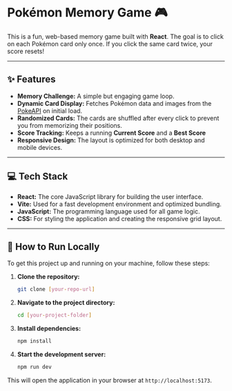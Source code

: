 # Pokémon Memory Game 🎮

This is a fun, web-based memory game built with **React**. The goal is to click on each Pokémon card only once. If you click the same card twice, your score resets!

---

## ✨ Features

* **Memory Challenge:** A simple but engaging game loop.
* **Dynamic Card Display:** Fetches Pokémon data and images from the [PokeAPI](https://pokeapi.co/docs/v2) on initial load.
* **Randomized Cards:** The cards are shuffled after every click to prevent you from memorizing their positions.
* **Score Tracking:** Keeps a running **Current Score** and a **Best Score**
* **Responsive Design:** The layout is optimized for both desktop and mobile devices.

---

## 💻 Tech Stack

* **React:** The core JavaScript library for building the user interface.
* **Vite:** Used for a fast development environment and optimized bundling.
* **JavaScript:** The programming language used for all game logic.
* **CSS:** For styling the application and creating the responsive grid layout.

---

## 🚀 How to Run Locally

To get this project up and running on your machine, follow these steps:

1.  **Clone the repository:**
    ```bash
    git clone [your-repo-url]
    ```
2.  **Navigate to the project directory:**
    ```bash
    cd [your-project-folder]
    ```
3.  **Install dependencies:**
    ```bash
    npm install
    ```
4.  **Start the development server:**
    ```bash
    npm run dev
    ```

This will open the application in your browser at `http://localhost:5173`.
